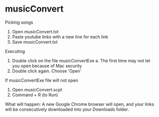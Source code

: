 # musicConvert

Picking songs
  1. Open musicConvert.txt
  2. Paste youtube links with a new line for each link
  3. Save musicConvert.txt

Executing
  1. Double click on the file musicConvertExe
    a. The first time may not let you open because of Mac security
  2. Double click again. Choose 'Open'
  
If musicConvertExe file will not open
  1. Open musicConvert.scpt
  2. Command + R (to Run)

What will happen:
  A new Google Chrome browser will open, and your links will be consecutively downloaded into your Downloads folder.
